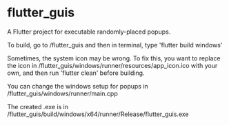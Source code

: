 # flutter_guis

A Flutter project for executable randomly-placed popups.

To build, go to /flutter_guis and then in terminal, type 'flutter build windows'

Sometimes, the system icon may be wrong. To fix this, you want to replace the icon in /flutter_guis/windows/runner/resources/app_icon.ico with your own, and then run 'flutter clean' before building.

You can change the windows setup for popups in /flutter_guis/windows/runner/main.cpp

The created .exe is in /flutter_guis/build/windows/x64/runner/Release/flutter_guis.exe
